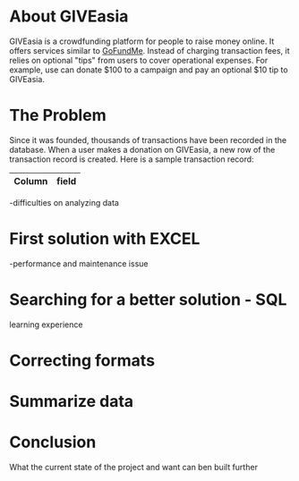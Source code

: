# About GIVEasia
GIVEasia is a crowdfunding platform for people to raise money online. It offers services similar to [GoFundMe](https://www.gofundme.com/). Instead of charging transaction fees, it relies on optional "tips" from users to cover operational expenses. For example, use can donate $100 to a campaign and pay an optional $10 tip to GIVEasia. 

# The Problem
Since it was founded, thousands of transactions have been recorded in the database. When a user makes a donation on GIVEasia, a new row of the transaction record is created. Here is a sample transaction record:

Column | field 
-----------|-----------

-difficulties on analyzing data

# First solution with EXCEL 

-performance and maintenance issue

# Searching for a better solution - SQL
learning experience

#  Correcting formats


# Summarize data

# Conclusion
What the current state of the project and want can ben built further 

